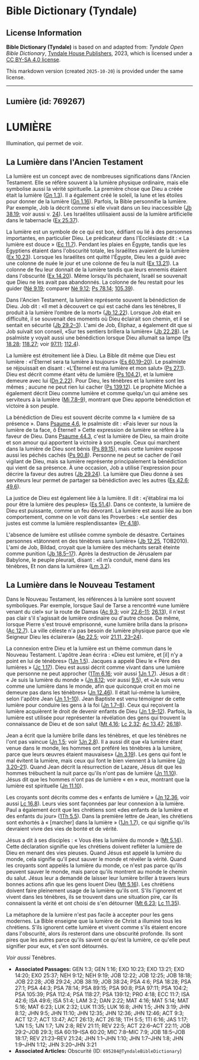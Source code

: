 # Bible Dictionary (Tyndale)

## License Information

**Bible Dictionary (Tyndale)** is based on and adapted from: _Tyndale Open Bible Dictionary_, [Tyndale House Publishers](https://tyndaleopenresources.com/), 2023, which is licensed under a [CC BY-SA 4.0 license](https://creativecommons.org/licenses/by-sa/4.0/legalcode.en).

This markdown version (created `2025-10-20`) is provided under the same license.



--------------------------------

## Lumière (id: 769267)

LUMIÈRE
=======

Illumination, qui permet de voir.

La Lumière dans l'Ancien Testament
----------------------------------

La lumière est un concept avec de nombreuses significations dans l'Ancien Testament. Elle se réfère souvent à la lumière physique ordinaire, mais elle symbolise aussi la vérité spirituelle. La première chose que Dieu a créée était la lumière ([Gn 1\.3](https://ref.ly/Gen1:3)). Il a également créé le soleil, la lune et les étoiles pour donner de la lumière ([Gn 1\.16](https://ref.ly/Gen1:16)). Parfois, la Bible personnifie la lumière. Par exemple, Job la décrit comme si elle vivait dans un lieu inaccessible ([Jb 38\.19](https://ref.ly/Job38:19); voir aussi v. [24](https://ref.ly/Job38:24)). Les Israélites utilisaient aussi de la lumière artificielle dans le tabernacle ([Ex 25\.37](https://ref.ly/Exod25:37)).

La lumière est un symbole de ce qui est bon, édifiant ou lié à des personnes importantes, en particulier Dieu. Le prédicateur dans l'Ecclésiaste dit : « La lumière est douce » ([Ec 11\.7](https://ref.ly/Eccl11:7)). Pendant les plaies en Égypte, tandis que les Égyptiens étaient dans l'obscurité totale, les Israélites avaient de la lumière ([Ex 10\.23](https://ref.ly/Exod10:23)). Lorsque les Israélites ont quitté l'Égypte, Dieu les a guidé avec une colonne de nuée le jour et une colonne de feu la nuit ([Ex 13\.21](https://ref.ly/Exod13:21)). La colonne de feu leur donnait de la lumière tandis que leurs ennemis étaient dans l'obscurité ([Ex 14\.20](https://ref.ly/Exod14:20)). Même lorsqu'ils péchaient, Israël se souvenait que Dieu ne les avait pas abandonnés. La colonne de feu restait pour les guider ([Né 9\.19](https://ref.ly/Neh9:19); comparer [Né 9\.12](https://ref.ly/Neh9:12); [Ps 78\.14](https://ref.ly/Ps78:14); [105\.39](https://ref.ly/Ps105:39)).

Dans l'Ancien Testament, la lumière représente souvent la bénédiction de Dieu. Job dit : «Il met à découvert ce qui est caché dans les ténèbres, Il produit à la lumière l’ombre de la mort» ([Jb 12\.22](https://ref.ly/Job12:22)). Lorsque Job était en difficulté, il se souvenait des moments où Dieu éclairait son chemin, et il se sentait en sécurité ([Jb 29\.2–3](https://ref.ly/Job29:2-Job29:3)). L'ami de Job, Éliphaz, a également dit que si Job suivait son conseil, «Sur tes sentiers brillera la lumière» ([Jb 22\.28](https://ref.ly/Job22:28)). Le psalmiste y voyait aussi une bénédiction lorsque Dieu allumait sa lampe ([Ps 18\.28](https://ref.ly/Ps18:28); [118\.27](https://ref.ly/Ps118:27); voir [97\.11](https://ref.ly/Ps97:11); [112\.4](https://ref.ly/Ps112:4)).

La lumière est étroitement liée à Dieu. La Bible dit même que Dieu est lumière : «l’Éternel sera ta lumière à toujours» ([Es 60\.19–20](https://ref.ly/Isa60:19-Isa60:20)). Le psalmiste se réjouissait en disant : «L’Éternel est ma lumière et mon salut» ([Ps 27\.1](https://ref.ly/Ps27:1)). Dieu est décrit comme étant vêtu de lumière ([Ps 104\.2](https://ref.ly/Ps104:2)), et la lumière demeure avec lui ([Dn 2\.22](https://ref.ly/Dan2:22)). Pour Dieu, les ténèbres et la lumière sont les mêmes ; aucune ne peut rien lui cacher ([Ps 139\.12](https://ref.ly/Ps139:12)). Le prophète Michée a également décrit Dieu comme lumière et comme quelqu'un qui amène ses serviteurs à la lumière ([Mi 7\.8–9](https://ref.ly/Mic7:8-Mic7:9)), montrant que Dieu apporte bénédiction et victoire à son peuple.

La bénédiction de Dieu est souvent décrite comme la « lumière de sa présence ». Dans [Psaume 4\.6](https://ref.ly/Ps4:6), le psalmiste dit : «Fais lever sur nous la lumière de ta face, ô Éternel! » Cette expression de lumière se réfère à la faveur de Dieu. Dans [Psaume 44\.3](https://ref.ly/Ps44:3), c'est la lumière de Dieu, sa main droite et son amour qui apportent la victoire à son peuple. Ceux qui marchent dans la lumière de Dieu sont bénis ([Ps 89\.15](https://ref.ly/Ps89:15)), mais cette lumière expose aussi les péchés cachés ([Ps 90\.8](https://ref.ly/Ps90:8)). Personne ne peut se cacher de l'œil vigilant de Dieu, mais sa lumière représente principalement la bénédiction qui vient de sa présence. À une occasion, Job a utilisé l'expression pour décrire la faveur des autres ([Jb 29\.24](https://ref.ly/Job29:24)). La lumière que Dieu donne à ses serviteurs leur permet de partager sa bénédiction avec les autres ([Es 42\.6](https://ref.ly/Isa42:6); [49\.6](https://ref.ly/Isa49:6)).

La justice de Dieu est également liée à la lumière. Il dit : «j’établirai ma loi pour être la lumière des peuples» ([Es 51\.4](https://ref.ly/Isa51:4)). Dans ce contexte, la lumière de Dieu est puissante, comme un feu dévorant. La lumière est aussi liée au bon comportement, comme on le voit dans les Proverbes : «Le sentier des justes est comme la lumière resplendissante» ([Pr 4\.18](https://ref.ly/Prov4:18)).

L'absence de lumière est utilisée comme symbole de désastre. Certaines personnes «tâtonnent en des ténèbres sans lumière» ([Jb 12\.25](https://ref.ly/Job12:25), TOB2010\). L'ami de Job, Bildad, croyait que la lumière des méchants serait éteinte comme punition ([Jb 18\.5–17](https://ref.ly/Job18:5-Job18:17)). Après la destruction de Jérusalem par Babylone, le peuple pleurait, disant : «Il m’a conduit, mené dans les ténèbres, Et non dans la lumière» ([Lm 3\.2](https://ref.ly/Lam3:2)).

La Lumière dans le Nouveau Testament
------------------------------------

Dans le Nouveau Testament, les références à la lumière sont souvent symboliques. Par exemple, lorsque Saul de Tarse a rencontré «une lumière venant du ciel» sur la route de Damas ([Ac 9\.3](https://ref.ly/Acts9:3); voir [22\.6–11](https://ref.ly/Acts22:6-Acts22:11); [26\.13](https://ref.ly/Acts26:13)), il n'est pas clair s'il s'agissait de lumière ordinaire ou d'autre chose. De même, lorsque Pierre s'est trouvé emprisonné, «une lumière brilla dans la prison» ([Ac 12\.7](https://ref.ly/Acts12:7)). La ville céleste n'a pas besoin de lumière physique parce que «le Seigneur Dieu les éclairera» ([Ap 22\.5](https://ref.ly/Rev22:5); voir [21\.11, 23–24](https://ref.ly/Rev21:11)).

La connexion entre Dieu et la lumière est un thème commun dans le Nouveau Testament. L'apôtre Jean écrira : «Dieu est lumière, et \[il] n’y a point en lui de ténèbres» ([1Jn 1\.5](https://ref.ly/1John1:5)). Jacques a appelé Dieu le « Père des lumières » ([Jc 1\.17](https://ref.ly/Jas1:17)). Dieu est aussi décrit comme vivant dans une lumière que personne ne peut approcher ([1Tm 6\.16](https://ref.ly/1Tim6:16); voir aussi [1Jn 1\.7](https://ref.ly/1John1:7)). Jésus a dit : « Je suis la lumière du monde » ([Jn 8\.12](https://ref.ly/John8:12); voir aussi [9\.5](https://ref.ly/John9:5)), et «Je suis venu comme une lumière dans le monde, afin que quiconque croit en moi ne demeure pas dans les ténèbres» ([Jn 12\.46](https://ref.ly/John12:46)). Il était lui\-même la lumière, selon l'apôtre Jean ([Jn 1\.1–10](https://ref.ly/John1:1-John1:10)). Jean Baptiste est venu témoigner de cette lumière pour conduire les gens à la foi ([Jn 1\.7–8](https://ref.ly/John1:7-John1:8)). Ceux qui reçoivent la lumière acquièrent le droit de devenir enfants de Dieu ([Jn 1\.9–12](https://ref.ly/John1:9-John1:12)). Parfois, la lumière est utilisée pour représenter la révélation des gens qui trouvent la connaissance de Dieu et de son salut ([Mt 4\.16](https://ref.ly/Matt4:16); [Lc 2\.32](https://ref.ly/Luke2:32); [Ac 13\.47](https://ref.ly/Acts13:47); [26\.18](https://ref.ly/Acts26:18)).

Jean a écrit que la lumière brille dans les ténèbres, et que les ténèbres ne l'ont pas vaincue ([Jn 1\.5](https://ref.ly/John1:5); voir [1Jn 2\.8](https://ref.ly/1John2:8)). Il a aussi dit que «la lumière étant venue dans le monde, les hommes ont préféré les ténèbres à la lumière, parce que leurs œuvres étaient mauvaises» ([Jn 3\.19](https://ref.ly/John3:19)). Les gens qui font le mal évitent la lumière, mais ceux qui font le bien viennent à la lumière ([Jn 3\.20–21](https://ref.ly/John3:20-John3:21)). Quand Jean décrit la résurrection de Lazare, Jésus dit que les hommes trébuchent la nuit parce qu'ils n'ont pas de lumière ([Jn 11\.10](https://ref.ly/John11:10)). Jésus dit que les hommes n'ont pas de lumière « en » eux, montrant que la lumière est spirituelle ([Jn 11\.10](https://ref.ly/John8:12)).

Les croyants sont décrits comme des « enfants de lumière » ([Jn 12\.36](https://ref.ly/John12:36), voir aussi [Lc 16\.8](https://ref.ly/Luke16:8)). Leurs vies sont façonnées par leur connexion à la lumière. Paul a également écrit que les chrétiens sont «des enfants de la lumière et des enfants du jour» ([1Th 5\.5](https://ref.ly/1Thess5:5)). Dans la première lettre de Jean, les chrétiens sont exhortés à « \[marcher] dans la lumière » ([1Jn 1\.7](https://ref.ly/1John1:7)), ce qui signifie qu'ils devraient vivre des vies de bonté et de vérité.

Jésus a dit à ses disciples : « Vous êtes la lumière du monde » ([Mt 5\.14](https://ref.ly/Matt5:14)). Cette déclaration signifie que les chrétiens doivent refléter la lumière de Dieu en menant des vies pieuses. Quand Jésus est appelé la lumière du monde, cela signifie qu'il peut sauver le monde et révéler la vérité. Quand les croyants sont appelés la lumière du monde, ce n'est pas parce qu'ils peuvent sauver le monde, mais parce qu'ils montrent au monde le chemin du salut. Jésus leur a demandé de laisser leur lumière briller à travers leurs bonnes actions afin que les gens louent Dieu ([Mt 5\.16](https://ref.ly/Matt5:14)). Les chrétiens doivent faire pleinement usage de la lumière qu'ils ont. S'ils l'ignorent et vivent dans les ténèbres, ils se trouvent dans une situation pire, car ils connaissent la vérité et ont choisi de s'en détourner ([Mt 6\.23](https://ref.ly/Matt6:23); [Lc 11\.35](https://ref.ly/Luke11:35)).

La métaphore de la lumière n'est pas facile à accepter pour les gens modernes. La Bible enseigne que la lumière de Christ a illuminé tous les chrétiens. S'ils ignorent cette lumière et vivent comme s'ils étaient encore dans l'obscurité, alors ils resteront dans une obscurité profonde. Ils sont pires que les autres parce qu'ils savent ce qu'est la lumière, ce qu'elle peut signifier pour eux, et s'en sont détournés.

*Voir aussi* Ténèbres.

* **Associated Passages:** GEN 1:3; GEN 1:16; EXO 10:23; EXO 13:21; EXO 14:20; EXO 25:37; NEH 9:12; NEH 9:19; JOB 12:22; JOB 12:25; JOB 18:18; JOB 22:28; JOB 29:24; JOB 38:19; JOB 38:24; PSA 4:6; PSA 18:28; PSA 27:1; PSA 44:3; PSA 78:14; PSA 89:15; PSA 90:8; PSA 97:11; PSA 104:2; PSA 105:39; PSA 112:4; PSA 118:27; PSA 139:12; PRO 4:18; ECC 11:7; ISA 42:6; ISA 49:6; ISA 51:4; LAM 3:2; DAN 2:22; MAT 4:16; MAT 5:14; MAT 5:16; MAT 6:23; LUK 2:32; LUK 11:35; LUK 16:8; JHN 1:5; JHN 3:19; JHN 8:12; JHN 9:5; JHN 11:10; JHN 12:35; JHN 12:36; JHN 12:46; ACT 9:3; ACT 12:7; ACT 13:47; ACT 26:13; ACT 26:18; 1TH 5:5; 1TI 6:16; JAS 1:17; 1JN 1:5; 1JN 1:7; 1JN 2:8; REV 21:11; REV 22:5; ACT 22:6–ACT 22:11; JOB 29:2–JOB 29:3; ISA 60:19–ISA 60:20; MIC 7:8–MIC 7:9; JOB 18:5–JOB 18:17; REV 21:23–REV 21:24; JHN 1:1–JHN 1:10; JHN 1:7–JHN 1:8; JHN 1:9–JHN 1:12; JHN 3:20–JHN 3:21
* **Associated Articles:** Obscurité (ID: `695284@TyndaleBibleDictionary`)

